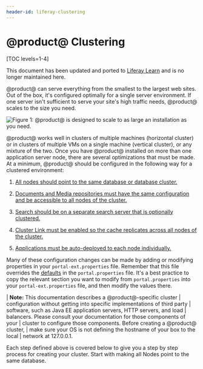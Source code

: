 ```yaml
---
header-id: liferay-clustering
---
```


# @product@ Clustering

[TOC levels=1-4]

<aside class="alert alert-info">
  <span class="wysiwyg-color-blue120"> This document has been updated and ported to <a href="https://learn.liferay.com/dxp-7.x/installation-and-upgrades/setting-up-liferay-dxp/clustering-for-high-availability/clustering-for-high-availability.html">Liferay Learn</a> and is no longer maintained here.</span>
</aside>

@product@ can serve everything from the smallest to the largest web sites. Out
of the box, it's configured optimally for a single server environment. If one
server isn't sufficient to serve your site's high traffic needs, @product@
scales to the size you need. 

![Figure 1: @product@ is designed to scale to as large an installation as you need.](../../../images/clustering-enterprise-configuration.png) 

@product@ works well in clusters of multiple machines (horizontal cluster) or in
clusters of multiple VMs on a single machine (vertical cluster), or any mixture
of the two. Once you have @product@ installed on more than one application
server node, there are several optimizations that must be made. At a minimum,
@product@ should be configured in the following way for a clustered environment:

1.  [All nodes should point to the same database or database  cluster.](/docs/7-2/deploy/-/knowledge_base/d/point-all-nodes-to-the-same-database) 

2.  [Documents and Media repositories must have the same configuration and be accessible to all nodes of the cluster.](/docs/7-2/deploy/-/knowledge_base/d/configure-documents-and-media-the-same-for-all-nodes) 

3.  [Search should be on a separate search server that is optionally clustered.](/docs/7-2/deploy/-/knowledge_base/d/clustering-search) 

4.  [Cluster Link must be enabled so the cache replicates across all nodes of the cluster.](/docs/7-2/deploy/-/knowledge_base/d/enabling-cluster-link) 

5.  [Applications must be auto-deployed to each node individually.](/docs/7-2/deploy/-/knowledge_base/d/auto-deploy-to-all-nodes) 

Many of these configuration changes can be made by adding or modifying
properties in your `portal-ext.properties` file. Remember that this file
overrides the
[defaults](@platform-ref@/7.2-latest/propertiesdoc/portal.properties.html)
in the `portal.properties` file. It's a best practice to copy the relevant
section you want to modify from `portal.properties` into your
`portal-ext.properties` file, and then modify the values there. 

| **Note:** This documentation describes a @product@-specific cluster
| configuration without getting into specific implementations of third party
| software, such as Java EE application servers, HTTP servers, and load
| balancers. Please consult your documentation for those components of your
| cluster to configure those components. Before creating a @product@ cluster,
| make sure your OS is not defining the hostname of your box to the local 
| network at 127.0.0.1. 

Each step defined above is covered below to give you a step by step process for
creating your cluster. Start with making all Nodes point to the same database. 
